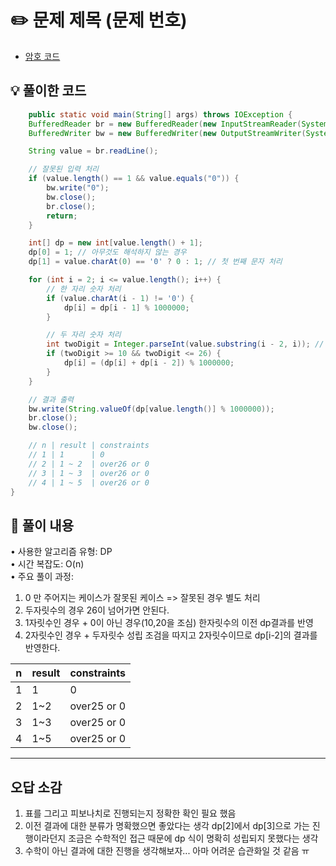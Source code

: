 # ✏️ 문제 제목 (문제 번호)
- [암호 코드](https://www.acmicpc.net/problem/2011)

## 💡 풀이한 코드
```java
	public static void main(String[] args) throws IOException {
	BufferedReader br = new BufferedReader(new InputStreamReader(System.in));
	BufferedWriter bw = new BufferedWriter(new OutputStreamWriter(System.out));

	String value = br.readLine();

	// 잘못된 입력 처리
	if (value.length() == 1 && value.equals("0")) {
		bw.write("0");
		bw.close();
		br.close();
		return;
	}

	int[] dp = new int[value.length() + 1];
	dp[0] = 1; // 아무것도 해석하지 않는 경우
	dp[1] = value.charAt(0) == '0' ? 0 : 1; // 첫 번째 문자 처리

	for (int i = 2; i <= value.length(); i++) {
		// 한 자리 숫자 처리
		if (value.charAt(i - 1) != '0') {
			dp[i] = dp[i - 1] % 1000000;
		}

		// 두 자리 숫자 처리
		int twoDigit = Integer.parseInt(value.substring(i - 2, i)); // 두 자리 숫자로 변환
		if (twoDigit >= 10 && twoDigit <= 26) {
			dp[i] = (dp[i] + dp[i - 2]) % 1000000;
		}
	}

	// 결과 출력
	bw.write(String.valueOf(dp[value.length()] % 1000000));
	br.close();
	bw.close();

	// n | result | constraints
	// 1 | 1      | 0
	// 2 | 1 ~ 2  | over26 or 0
	// 3 | 1 ~ 3  | over26 or 0
	// 4 | 1 ~ 5  | over26 or 0
}


```
## 📖 풀이 내용
• 사용한 알고리즘 유형: DP <br>
• 시간 복잡도: O(n) <br>
• 주요 풀이 과정: <br>
1. 0 만 주어지는 케이스가 잘못된 케이스 => 잘못된 경우 별도 처리
2. 두자릿수의 경우 26이 넘어가면 안된다.
3. 1자릿수인 경우 + 0이 아닌 경우(10,20을 조심) 한자릿수의 이전 dp결과를 반영
4. 2자릿수인 경우 + 두자릿수 성립 조검을 따지고 2자릿수이므로 dp[i-2]의 결과를 반영한다.

| n | result | constraints  |
|---|--------|--------------|
| 1 | 1      | 0            |
| 2 | 1~2    | over25 or 0  |
| 3 | 1~3    | over25 or 0  |
| 4 | 1~5    | over25 or 0  |

--- 

## 오답 소감
1. 표를 그리고 피보나치로 진행되는지 정확한 확인 필요 했음
2. 이전 결과에 대한 분류가 명확했으면 좋았다는 생각 dp[2]에서 dp[3]으로 가는 진행이라던지 
조금은 수학적인 접근 때문에 dp 식이 명확히 성립되지 못했다는 생각
3. 수학이 아닌 결과에 대한 진행을 생각해보자... 아마 어려운 습관화일 것 같음 ㅠ
